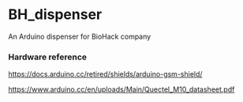 # BH_dispenser
An Arduino dispenser for BioHack company

### Hardware reference

https://docs.arduino.cc/retired/shields/arduino-gsm-shield/

https://www.arduino.cc/en/uploads/Main/Quectel_M10_datasheet.pdf
